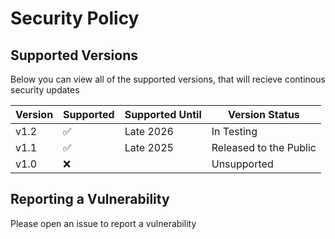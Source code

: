 # Security Policy

## Supported Versions

Below you can view all of the supported versions, that will recieve continous security updates


| Version | Supported          | Supported Until | Version Status
| ------- | ------------------ |-----------------|-----------------|
|v1.2     | :white_check_mark: | Late 2026       | In Testing         
| v1.1    | :white_check_mark: | Late 2025       | Released to the Public
| v1.0    | :x:                |                 | Unsupported
          

## Reporting a Vulnerability

Please open an issue to report a vulnerability

